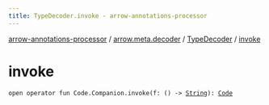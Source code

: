 ```yaml
---
title: TypeDecoder.invoke - arrow-annotations-processor
---
```


[arrow-annotations-processor](../../index.html) / [arrow.meta.decoder](../index.html) / [TypeDecoder](index.html) / [invoke](./invoke.html)

# invoke

`open operator fun Code.Companion.invoke(f: () -> `[`String`](https://kotlinlang.org/api/latest/jvm/stdlib/kotlin/-string/index.html)`): `[`Code`](../../arrow.meta.ast/-code/index.html)